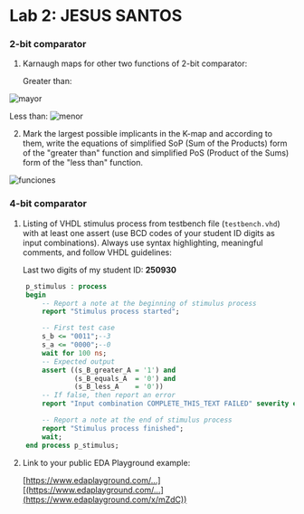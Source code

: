 # Lab 2: JESUS SANTOS

### 2-bit comparator

1. Karnaugh maps for other two functions of 2-bit comparator:

   Greater than:

  ![mayor](https://user-images.githubusercontent.com/63504192/220477010-545bdf4c-b35f-40d9-96c4-0ed596df7c27.jpg)



   Less than:
![menor](https://user-images.githubusercontent.com/63504192/220476893-8479ebda-34ea-4761-b08d-5065ceb73c59.jpg)

   

2. Mark the largest possible implicants in the K-map and according to them, write the equations of simplified SoP (Sum of the Products) form of the "greater than" function and simplified PoS (Product of the Sums) form of the "less than" function.

   
![funciones](https://user-images.githubusercontent.com/63504192/220477093-7750c5c2-60cf-4572-9c4c-a5aa4a8c9396.jpg)


### 4-bit comparator

1. Listing of VHDL stimulus process from testbench file (`testbench.vhd`) with at least one assert (use BCD codes of your student ID digits as input combinations). Always use syntax highlighting, meaningful comments, and follow VHDL guidelines:

   Last two digits of my student ID: **250930**

```vhdl
    p_stimulus : process
    begin
        -- Report a note at the beginning of stimulus process
        report "Stimulus process started";

        -- First test case
        s_b <= "0011";--3
        s_a <= "0000";--0
        wait for 100 ns;
        -- Expected output
        assert ((s_B_greater_A = '1') and
                (s_B_equals_A  = '0') and
                (s_B_less_A    = '0'))
        -- If false, then report an error
        report "Input combination COMPLETE_THIS_TEXT FAILED" severity error;

        -- Report a note at the end of stimulus process
        report "Stimulus process finished";
        wait;
    end process p_stimulus;
```

2. Link to your public EDA Playground example:

   [https://www.edaplayground.com/...][(https://www.edaplayground.com/...](https://www.edaplayground.com/x/mZdC))

